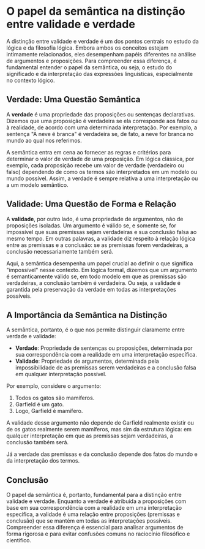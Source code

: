 # O papel da semântica na distinção entre validade e verdade

A distinção entre validade e verdade é um dos pontos centrais no estudo da lógica e da filosofia lógica. Embora ambos os conceitos estejam intimamente relacionados, eles desempenham papéis diferentes na análise de argumentos e proposições. Para compreender essa diferença, é fundamental entender o papel da semântica, ou seja, o estudo do significado e da interpretação das expressões linguísticas, especialmente no contexto lógico.

## Verdade: Uma Questão Semântica

A **verdade** é uma propriedade das proposições ou sentenças declarativas. Dizemos que uma proposição é verdadeira se ela corresponde aos fatos ou à realidade, de acordo com uma determinada interpretação. Por exemplo, a sentença "A neve é branca" é verdadeira se, de fato, a neve for branca no mundo ao qual nos referimos.

A semântica entra em cena ao fornecer as regras e critérios para determinar o valor de verdade de uma proposição. Em lógica clássica, por exemplo, cada proposição recebe um valor de verdade (verdadeiro ou falso) dependendo de como os termos são interpretados em um modelo ou mundo possível. Assim, a verdade é sempre relativa a uma interpretação ou a um modelo semântico.

## Validade: Uma Questão de Forma e Relação

A **validade**, por outro lado, é uma propriedade de argumentos, não de proposições isoladas. Um argumento é válido se, e somente se, for impossível que suas premissas sejam verdadeiras e sua conclusão falsa ao mesmo tempo. Em outras palavras, a validade diz respeito à relação lógica entre as premissas e a conclusão: se as premissas forem verdadeiras, a conclusão necessariamente também será.

Aqui, a semântica desempenha um papel crucial ao definir o que significa "impossível" nesse contexto. Em lógica formal, dizemos que um argumento é semanticamente válido se, em todo modelo em que as premissas são verdadeiras, a conclusão também é verdadeira. Ou seja, a validade é garantida pela preservação da verdade em todas as interpretações possíveis.

## A Importância da Semântica na Distinção

A semântica, portanto, é o que nos permite distinguir claramente entre verdade e validade:

- **Verdade**: Propriedade de sentenças ou proposições, determinada por sua correspondência com a realidade em uma interpretação específica.
- **Validade**: Propriedade de argumentos, determinada pela impossibilidade de as premissas serem verdadeiras e a conclusão falsa em qualquer interpretação possível.

Por exemplo, considere o argumento:

1. Todos os gatos são mamíferos.  
2. Garfield é um gato.  
3. Logo, Garfield é mamífero.

A validade desse argumento não depende de Garfield realmente existir ou de os gatos realmente serem mamíferos, mas sim da estrutura lógica: em qualquer interpretação em que as premissas sejam verdadeiras, a conclusão também será.

Já a verdade das premissas e da conclusão depende dos fatos do mundo e da interpretação dos termos.

## Conclusão

O papel da semântica é, portanto, fundamental para a distinção entre validade e verdade. Enquanto a verdade é atribuída a proposições com base em sua correspondência com a realidade em uma interpretação específica, a validade é uma relação entre proposições (premissas e conclusão) que se mantém em todas as interpretações possíveis. Compreender essa diferença é essencial para analisar argumentos de forma rigorosa e para evitar confusões comuns no raciocínio filosófico e científico.